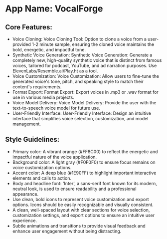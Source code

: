 # **App Name**: VocalForge

## Core Features:

- Voice Cloning: Voice Cloning Tool: Option to clone a voice from a user-provided 1-2 minute sample, ensuring the cloned voice maintains the bold, energetic, and impactful tone.
- Synthetic Voice Generation: Synthetic Voice Generation: Generate a completely new, high-quality synthetic voice that is distinct from famous voices, tailored for podcast, YouTube, and ad narration purposes. Use ElevenLabs/Resemble.ai/Play.ht as a tool.
- Voice Customization: Voice Customization: Allow users to fine-tune the generated voice's tone, pitch, and speaking style to match their content's requirements.
- Format Export: Format Export: Export voices in .mp3 or .wav format for use in various media projects.
- Voice Model Delivery: Voice Model Delivery: Provide the user with the text-to-speech voice model for future use.
- User-Friendly Interface: User-Friendly Interface: Design an intuitive interface that simplifies voice selection, customization, and model management.

## Style Guidelines:

- Primary color: A vibrant orange (#FF8C00) to reflect the energetic and impactful nature of the voice application.
- Background color: A light gray (#F0F0F0) to ensure focus remains on voice customization options.
- Accent color: A deep blue (#1E90FF) to highlight important interactive elements and calls to action.
- Body and headline font: 'Inter', a sans-serif font known for its modern, neutral look, is used to ensure readability and a professional appearance.
- Use clean, bold icons to represent voice customization and export options. Icons should be easily recognizable and visually consistent.
- A clean, well-spaced layout with clear sections for voice selection, customization settings, and export options to ensure an intuitive user experience.
- Subtle animations and transitions to provide visual feedback and enhance user engagement without being distracting.